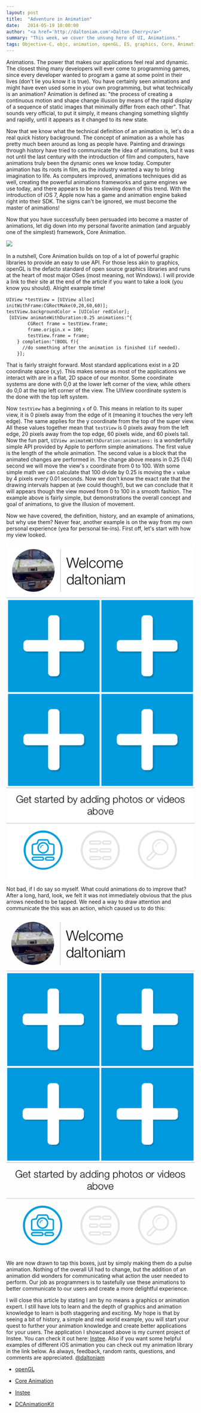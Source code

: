 ```yaml
---
layout: post
title:  "Adventure in Animation"
date:   2014-05-19 10:00:00
author: "<a href='http://daltoniam.com'>Dalton Cherry</a>"
summary: "This week, we cover the unsung hero of UI, Animations."
tags: Objective-C, objc, animation, openGL, ES, graphics, Core, Animation
---
```


Animations. The power that makes our applications feel real and dynamic. The closest thing many developers will ever come to programming games, since every developer wanted to program a game at some point in their lives (don't lie you know it is true). You have certainly seen animations and might have even used some in your own programming, but what technically is an animation? Animation is defined as: "the process of creating a continuous motion and shape change illusion by means of the rapid display of a sequence of static images that minimally differ from each other". That sounds very official, to put it simply, it means changing something slightly and rapidly, until it appears as it changed to its new state.

Now that we know what the technical definition of an animation is, let's do a real quick history background. The concept of animation as a whole has pretty much been around as long as people have. Painting and drawings through history have tried to communicate the idea of animations, but it was not until the last century with the introduction of film and computers, have animations truly been the dynamic ones we know today. Computer animation has its roots in film, as the industry wanted a way to bring imagination to life. As computers improved, animations techniques did as well, creating the powerful animations frameworks and game engines we use today, and there appears to be no slowing down of this trend. With the introduction of iOS 7, Apple now has a game and animation engine baked right into their SDK. The signs can't be ignored, we must become the master of animations!

Now that you have successfully been persuaded into become a master of animations, let dig down into my personal favorite animation (and arguably one of the simplest) framework, Core Animation.

![](https://developer.apple.com/library/mac/documentation/Cocoa/Conceptual/CoreAnimation_guide/Art/ca_architecture_2x.png)

In a nutshell, Core Animation builds on top of a lot of powerful graphic libraries to provide an easy to use API. For those less akin to graphics, openGL is the defacto standard of open source graphics libraries and runs at the heart of most major OSes (most meaning, not Windows). I will provide a link to their site at the end of the article if you want to take a look (you know you should). Alright example time!

```objc
UIView *testView = [UIView alloc] initWithFrame:CGRectMake(0,20,60,60)];
testView.backgroundColor = [UIColor redColor];
 [UIView animateWithDuration:0.25 animations:^{
        CGRect frame = testView.frame;
        frame.origin.x = 100;
        testView.frame = frame;
    } completion:^(BOOL f){
      //do something after the animation is finished (if needed).
    }];
```

That is fairly straight forward. Most standard applications exist in a 2D coordinate space (x,y). This makes sense as most of the applications we interact with are in a flat, 2D space of our monitor. Some coordinate systems are done with 0,0 at the lower left corner of the view, while others do 0,0 at the top left corner of the view. The UIView coordinate system is the done with the top left system. 

Now `testView` has a beginning `x` of 0. This means in relation to its super view, it is 0 pixels away from the edge of it (meaning it touches the very left edge). The same applies for the y coordinate from the top of the super view. All these values together mean that `testView` is 0 pixels away from the left edge, 20 pixels away from the top edge, 60 pixels wide, and 60 pixels tall. Now the fun part, `UIView animateWithDuration:animations:` is a wonderfully simple API provided by Apple to perform simple animations. The first value is the length of the whole animation. The second value is a block that the animated changes are performed in. The change above means in 0.25 (1/4) second we will move the view's `x` coordinate from 0 to 100. With some simple math we can calculate that 100 divide by 0.25 is moving the `x` value by 4 pixels every 0.01 seconds. Now we don't know the exact rate that the drawing intervals happen at (we could though!), but we can conclude that it will appears though the view moved from 0 to 100 in a smooth fashion.  The example above is fairly simple, but demonstrations the overall concept and goal of animations, to give the illusion of movement. 

Now we have covered, the definition, history, and an example of animations, but why use them? Never fear, another example is on the way from my own personal experience (yea for personal tie-ins). First off, let's start with how my view looked.

![](/assets/images/post_images/instee_fte_static.png)

Not bad, if I do say so myself. What could animations do to improve that? After a long, hard, look, we felt it was not immediately obvious that the plus arrows needed to be tapped. We need a way to draw attention and communicate the this was an action, which caused us to do this:

![](/assets/images/post_images/instee_fte_pulse.gif)

We are now drawn to tap this boxes, just by simply making them do a pulse animation. Nothing of the overall UI had to change, but the addition of an animation did wonders for communicating what action the user needed to perform. Our job as programmers is to tastefully use these animations to better communicate to our users and create a more delightful experience.

I will close this article by stating I am by no means a graphics or animation expert. I still have lots to learn and the depth of graphics and animation knowledge to learn is both staggering and exciting. My hope is that by seeing a bit of history, a simple and real world example, you will start your quest to further your animation knowledge and create better applications for your users. The application I showcased above is my current project of Instee. You can check it out here: [Instee](http://insteeapp.com/). Also if you want some helpful examples of different iOS animation you can check out my animation library in the link below. As always, feedback, random rants, questions, and comments are appreciated. [@daltoniam](http://www.twitter.com/daltoniam)

- [openGL](http://www.opengl.org/)

- [Core Animation](https://developer.apple.com/library/mac/documentation/Cocoa/Conceptual/CoreAnimation_guide/Introduction/Introduction.html)

- [Instee](http://insteeapp.com/)

- [DCAnimationKit](https://github.com/daltoniam/DCAnimationKit)


